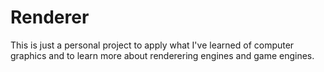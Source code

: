 # Renderer

This is just a personal project to apply what I've learned of computer graphics and to learn more about renderering engines and game engines. 
